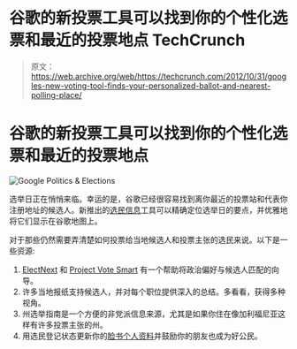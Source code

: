 # 谷歌的新投票工具可以找到你的个性化选票和最近的投票地点 TechCrunch

> 原文：<https://web.archive.org/web/https://techcrunch.com/2012/10/31/googles-new-voting-tool-finds-your-personalized-ballot-and-nearest-polling-place/>

# 谷歌的新投票工具可以找到你的个性化选票和最近的投票地点

![](img/c1ebb1fbc526d25b625ebf11f4a3facc.png "Google Politics & Elections")

选举日正在悄悄来临。幸运的是，谷歌已经很容易找到离你最近的投票站和代表你注册地址的候选人。新推出的[选民信息](https://web.archive.org/web/20221006062857/https://www.google.com/elections/ed/us/vote)工具可以精确定位选举日的要点，并优雅地将它们显示在谷歌地图上。

对于那些仍然需要弄清楚如何投票给当地候选人和投票主张的选民来说。以下是一些资源:

1.  [ElectNext](https://web.archive.org/web/20221006062857/https://beta.techcrunch.com/2011/11/07/dreamit-backed-electnext-launches-an-eharmony-for-voters/) 和 [Project Vote Smart](https://web.archive.org/web/20221006062857/http://votesmart.org/voteeasy/) 有一个帮助将政治偏好与候选人匹配的向导。
2.  许多当地报纸支持候选人，并对每个职位提供深入的总结。多看看，获得多种视角。
3.  州选举指南是一个方便的非党派信息来源，尤其是如果你住在像加利福尼亚这样有许多投票主张的州。
4.  用选民登记状态更新你的[脸书个人资料](https://web.archive.org/web/20221006062857/https://beta.techcrunch.com/2012/09/24/facebook-registered-to-vote/)并鼓励你的朋友也成为好公民。